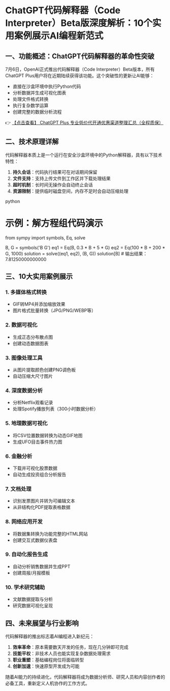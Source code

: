 # ChatGPT代码解释器（Code Interpreter）Beta版深度解析：10个实用案例展示AI编程新范式

## 一、功能概述：ChatGPT代码解释器的革命性突破

7月6日，OpenAI正式推出代码解释器（Code Interpreter）Beta版本，所有ChatGPT Plus用户将在近期陆续获得该功能。这个突破性的更新让AI能够：

- 直接在沙盒环境中执行Python代码
- 分析数据并生成可视化图表
- 处理文件格式转换
- 执行复杂数学运算
- 创建完整的数据分析流程

👉 [【点击查看】 ChatGPT Plus 专业低价代开通优惠渠道整理汇总（全程质保）](https://bit.ly/DaiKai)

## 二、技术原理详解

代码解释器本质上是一个运行在安全沙盒环境中的Python解释器，具有以下技术特性：

1. **持久会话**：代码执行结果可在对话期间保留
2. **文件支持**：支持上传文件到工作区并下载处理结果
3. **超时机制**：长时间无操作会自动终止会话
4. **资源限制**：提供临时磁盘空间，内存不足时会自动压缩处理

python
# 示例：解方程组代码演示
from sympy import symbols, Eq, solve

B, G = symbols('B G')
eq1 = Eq(B, 0.3 * B + 5 * G)
eq2 = Eq(100 * B + 200 * G, 1000)
solution = solve((eq1, eq2), (B, G))
solution[B]  # 输出结果：7.81250000000000

## 三、10大实用案例展示

### 1. 多媒体格式转换
- GIF转MP4并添加缩放效果
- 图片格式批量转换（JPG/PNG/WEBP等）

### 2. 数据可视化
- 生成正态分布散点图
- 创建动态数据图表

### 3. 图像处理工具
- 从图片提取颜色创建PNG调色板
- 自动压缩大尺寸图片

### 4. 深度数据分析
- 分析Netflix观看记录
- 处理Spotify播放列表（300小时数据分析）

### 5. 地理数据可视化
- 将CSV位置数据转换为动态GIF地图
- 生成UFO目击事件热力图

### 6. 金融分析
- 下载并可视化股票数据
- 自动生成投资组合分析报告

### 7. 文档处理
- 识别发票图片并转为可编辑文本
- 从非结构化PDF提取表格数据

### 8. 网络应用开发
- 将数据集转换为功能完整的HTML网站
- 创建交互式数据仪表盘

### 9. 自动化报告生成
- 自动分析销售数据并生成PPT
- 创建周报/月报模板

### 10. 学术研究辅助
- 文献数据提取与分析
- 研究数据可视化呈现

## 四、未来展望与行业影响

代码解释器的推出标志着AI编程进入新纪元：

1. **效率革命**：原本需要数天开发的任务，现在几分钟即可完成
2. **技能平权**：非技术人员也能实现复杂数据处理需求
3. **职业重塑**：基础编程岗位将面临转型
4. **创新加速**：快速原型开发成为可能

随着AI能力的持续进化，代码解释器将成为数据分析师、研究人员和内容创作者的必备工具，重新定义人机协作的工作方式。